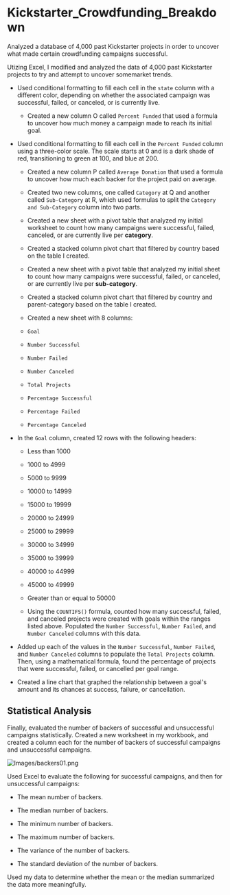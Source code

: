 # Kickstarter_Crowdfunding_Breakdown
Analyzed a database of 4,000 past Kickstarter projects in order to uncover what made certain crowdfunding campaigns successful.

Utizing Excel, I modified and analyzed the data of 4,000 past Kickstarter projects to try and attempt to uncover somemarket trends.

* Used conditional formatting to fill each cell in the `state` column with a different color, depending on whether the associated campaign was successful, failed, or canceled, or is currently live.

  * Created a new column O called `Percent Funded` that used a formula to uncover how much money a campaign made to reach its initial goal.

* Used conditional formatting to fill each cell in the `Percent Funded` column using a three-color scale. The scale starts at 0 and is a dark shade of red, transitioning to green at 100, and blue at 200.

  * Created a new column P called `Average Donation` that used a formula to uncover how much each backer for the project paid on average.

  * Created two new columns, one called `Category` at Q and another called `Sub-Category` at R, which used formulas to split the `Category and Sub-Category` column into two parts.
  
  * Created a new sheet with a pivot table that analyzed my initial worksheet to count how many campaigns were successful, failed, canceled, or are currently live per **category**.

  * Created a stacked column pivot chart that filtered by country based on the table I created.
  
   * Created a new sheet with a pivot table that analyzed my initial sheet to count how many campaigns were successful, failed, or canceled, or are currently live per **sub-category**.

  * Created a stacked column pivot chart that filtered by country and parent-category based on the table I created.
  
  * Created a new sheet with 8 columns:

  * `Goal`
  * `Number Successful`
  * `Number Failed`
  * `Number Canceled`
  * `Total Projects`
  * `Percentage Successful`
  * `Percentage Failed`
  * `Percentage Canceled`

* In the `Goal` column, created 12 rows with the following headers:

  * Less than 1000
  * 1000 to 4999
  * 5000 to 9999
  * 10000 to 14999
  * 15000 to 19999
  * 20000 to 24999
  * 25000 to 29999
  * 30000 to 34999
  * 35000 to 39999
  * 40000 to 44999
  * 45000 to 49999
  * Greater than or equal to 50000
  
  * Using the `COUNTIFS()` formula, counted how many successful, failed, and canceled projects were created with goals within the ranges listed above. Populated the `Number Successful`, `Number Failed`, and `Number Canceled` columns with this data.

* Added up each of the values in the `Number Successful`, `Number Failed`, and `Number Canceled` columns to populate the `Total Projects` column. Then, using a mathematical formula, found the percentage of projects that were successful, failed, or cancelled per goal range.

* Created a line chart that graphed the relationship between a goal's amount and its chances at success, failure, or cancellation.

## Statistical Analysis

Finally, evaluated the number of backers of successful and unsuccessful campaigns statistically. Created a new worksheet in my workbook, and created a column each for the number of backers of successful campaigns and unsuccessful campaigns.

  ![Images/backers01.png](Images/backers01.png)

Used Excel to evaluate the following for successful campaigns, and then for unsuccessful campaigns:

* The mean number of backers.

* The median number of backers.

* The minimum number of backers.

* The maximum number of backers.

* The variance of the number of backers.

* The standard deviation of the number of backers.

Used my data to determine whether the mean or the median summarized the data more meaningfully.
